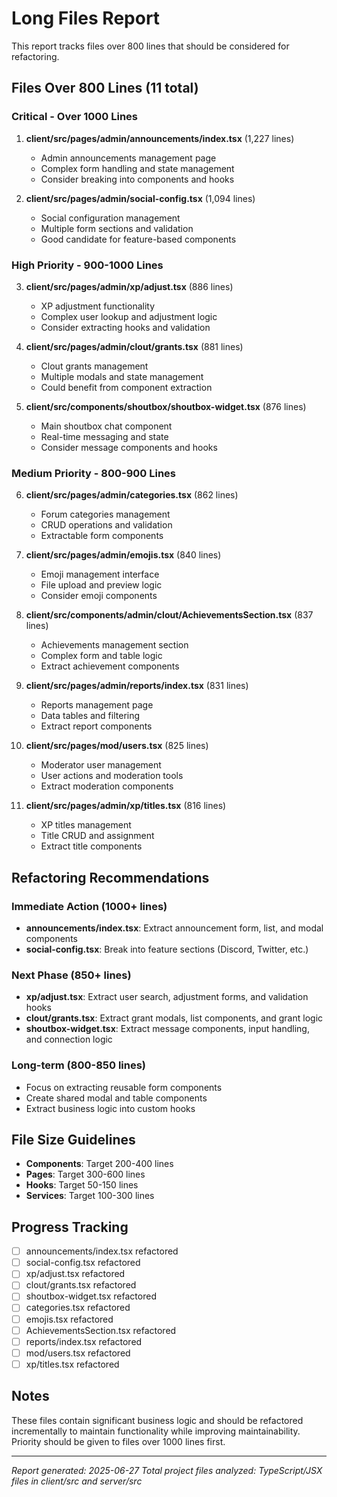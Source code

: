 # Long Files Report

This report tracks files over 800 lines that should be considered for refactoring.

## Files Over 800 Lines (11 total)

### Critical - Over 1000 Lines

1. **client/src/pages/admin/announcements/index.tsx** (1,227 lines)
   - Admin announcements management page
   - Complex form handling and state management
   - Consider breaking into components and hooks

2. **client/src/pages/admin/social-config.tsx** (1,094 lines)
   - Social configuration management
   - Multiple form sections and validation
   - Good candidate for feature-based components

### High Priority - 900-1000 Lines

3. **client/src/pages/admin/xp/adjust.tsx** (886 lines)
   - XP adjustment functionality
   - Complex user lookup and adjustment logic
   - Consider extracting hooks and validation

4. **client/src/pages/admin/clout/grants.tsx** (881 lines)
   - Clout grants management
   - Multiple modals and state management
   - Could benefit from component extraction

5. **client/src/components/shoutbox/shoutbox-widget.tsx** (876 lines)
   - Main shoutbox chat component
   - Real-time messaging and state
   - Consider message components and hooks

### Medium Priority - 800-900 Lines

6. **client/src/pages/admin/categories.tsx** (862 lines)
   - Forum categories management
   - CRUD operations and validation
   - Extractable form components

7. **client/src/pages/admin/emojis.tsx** (840 lines)
   - Emoji management interface
   - File upload and preview logic
   - Consider emoji components

8. **client/src/components/admin/clout/AchievementsSection.tsx** (837 lines)
   - Achievements management section
   - Complex form and table logic
   - Extract achievement components

9. **client/src/pages/admin/reports/index.tsx** (831 lines)
   - Reports management page
   - Data tables and filtering
   - Extract report components

10. **client/src/pages/mod/users.tsx** (825 lines)
    - Moderator user management
    - User actions and moderation tools
    - Extract moderation components

11. **client/src/pages/admin/xp/titles.tsx** (816 lines)
    - XP titles management
    - Title CRUD and assignment
    - Extract title components

## Refactoring Recommendations

### Immediate Action (1000+ lines)

- **announcements/index.tsx**: Extract announcement form, list, and modal components
- **social-config.tsx**: Break into feature sections (Discord, Twitter, etc.)

### Next Phase (850+ lines)

- **xp/adjust.tsx**: Extract user search, adjustment forms, and validation hooks
- **clout/grants.tsx**: Extract grant modals, list components, and grant logic
- **shoutbox-widget.tsx**: Extract message components, input handling, and connection logic

### Long-term (800-850 lines)

- Focus on extracting reusable form components
- Create shared modal and table components
- Extract business logic into custom hooks

## File Size Guidelines

- **Components**: Target 200-400 lines
- **Pages**: Target 300-600 lines
- **Hooks**: Target 50-150 lines
- **Services**: Target 100-300 lines

## Progress Tracking

- [ ] announcements/index.tsx refactored
- [ ] social-config.tsx refactored
- [ ] xp/adjust.tsx refactored
- [ ] clout/grants.tsx refactored
- [ ] shoutbox-widget.tsx refactored
- [ ] categories.tsx refactored
- [ ] emojis.tsx refactored
- [ ] AchievementsSection.tsx refactored
- [ ] reports/index.tsx refactored
- [ ] mod/users.tsx refactored
- [ ] xp/titles.tsx refactored

## Notes

These files contain significant business logic and should be refactored incrementally to maintain functionality while improving maintainability. Priority should be given to files over 1000 lines first.

---

_Report generated: 2025-06-27_
_Total project files analyzed: TypeScript/JSX files in client/src and server/src_
